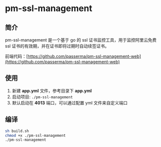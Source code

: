 # pm-ssl-management

## 简介

pm-ssl-management 是一个基于 go 的 ssl 证书监控工具，用于监控阿里云免费 ssl 证书的有效期，并在证书即将过期时自动续签证书。

前端代码：[https://github.com/passerma/pm-ssl-management-web](https://github.com/passerma/pm-ssl-management-web)

## 使用

1. 新建 **app.yml** 文件，参考目录下 **app.yml**
2. 启动项目: `./pm-ssl-management`
3. 默认启动在 **4013** 端口，可以通过配置 yml 文件来自定义端口

## 编译

```sh
sh build.sh
chmod +x ./pm-ssl-management
./pm-ssl-management
```
